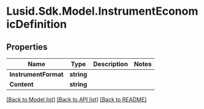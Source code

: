 
# Lusid.Sdk.Model.InstrumentEconomicDefinition

## Properties

Name | Type | Description | Notes
------------ | ------------- | ------------- | -------------
**InstrumentFormat** | **string** |  | 
**Content** | **string** |  | 

[[Back to Model list]](../README.md#documentation-for-models)
[[Back to API list]](../README.md#documentation-for-api-endpoints)
[[Back to README]](../README.md)

